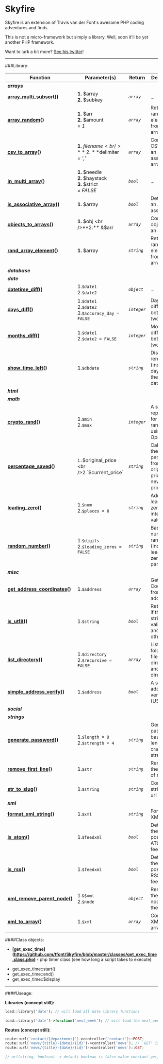 # Skyfire

Skyfire is an extension of Travis van der Font's awesome PHP coding adventures and finds.

This is not a micro-framework but simply a library. Well, soon it'll be yet another PHP framework.

Want to lurk a bit more? [See his twitter](https://twitter.com/travisfont)!

----------------------------

###Library:

| Function | Parameter(s) | Return | Description
| --- | --- | --- | ---
| ***arrays*** | | | 
| **[array_multi_subsort](https://github.com/tfont/Skyfire/blob/master/functions/arrays/array_multi_subsort.func.php)()** | **1.** $array <br />**2.** $subkey | *`array`* | ...
| **[array_random](https://github.com/tfont/Skyfire/blob/master/functions/arrays/array_random.func.php)()** | **1.** $arr <br />**2.** $amount  <br/>*= 1* | *`array`* | Returns random element(s) from an array
| **[csv_to_array](https://github.com/tfont/Skyfire/blob/master/functions/arrays/csv_to_array.func.php)()** | **1.** $filename <br />**2.**$delimiter <br>*= ','*| *`array`* | Converts a CSV file to an associated array
| **[in_multi_array](https://github.com/tfont/Skyfire/blob/master/functions/arrays/in_multi_array.func.php)()** | **1.** $needle <br />**2.** $haystack <br />**3.** $strict <br />*= FALSE* | *`bool`* | ...
| **[is_associative_array](https://github.com/tfont/Skyfire/blob/master/functions/arrays/is_associative_array.func.php)()** | **1.** $array | *`bool`*| Detects if an array is associative
| **[objects_to_arrays](https://github.com/tfont/Skyfire/blob/master/functions/arrays/objects_to_arrays.func.php)()** | **1.** $obj <br />**2.** &$arr | *`array`*| Converts objects to an array
| **[rand_array_element](https://github.com/tfont/Skyfire/blob/master/functions/arrays/rand_array_element.func.php)()** | **1.** $array | *`string`* | Returns a random element from an array
| ***database*** | | | 
| ***date*** | | | 
| **[datetime_diff](https://github.com/tfont/Skyfire/blob/master/functions/date/datetime_diff.func.php)()** | 1.`$date1` <br />2.`$date2` |  *`object`* | ...
| **[days_diff](https://github.com/tfont/Skyfire/blob/master/functions/date/days_diff.func.php)()** | 1.`$date1` <br />2.`$date2` <br />3.`$accuracy_day = FALSE` | *`integer`* | Days difference between two dates
| **[months_diff](https://github.com/tfont/Skyfire/blob/master/functions/date/months_diff.func.php)()** | 1.`$date1` <br />2.`$date2 = FALSE` | *`integer`* | Months difference between two dates
| **[show_time_left](https://github.com/tfont/Skyfire/blob/master/functions/date/show_time_left.func.php)()** | 1.`$dbdate` | *`string`* | Displays the remain time (including day) from the input date
| ***html*** | | | 
| ***math*** | | | 
| **[crypto_rand](https://github.com/tfont/Skyfire/blob/master/functions/math/crypto_rand.func.php)()** | 1.`$min` <br />2.`$max` | *`integer`* | A secure replacement for number randomizing using OpenSSL
| **[percentage_saved](https://github.com/tfont/Skyfire/blob/master/functions/math/display_percentage_saved.func.php)()** | `1.`$original_price <br />2.`$current_price` | *`string`* | Calculates the percentage from original price to a new savings price
| **[leading_zero](https://github.com/tfont/Skyfire/blob/master/functions/math/leading_zero.func.php)()** | 1.`$num` <br />2.`$places = 0` | *`string`* | Adds leading zeros to any integer value
| **[random_number](https://github.com/tfont/Skyfire/blob/master/functions/math/random_number.func.php)()** | 1.`$digits` <br />2.`$leading_zeros = FALSE` | *`string`* | Basic number randomiser (includes leading zeros parameter)
| ***misc*** | | | 
| **[get_address_coordinates](https://github.com/tfont/Skyfire/blob/master/functions/misc/get_address_coordinates.func.php)()** | 1.`$address` | *`array`* | Gets Coordinates from an address
| **[is_utf8](https://github.com/tfont/Skyfire/blob/master/functions/misc/is_utf8.func.php)()** | 1.`$string` | *`bool`* | Returns true if the input string is valid UTF-8 and false otherwise
| **[list_directory](https://github.com/tfont/Skyfire/blob/master/functions/misc/list_directory.func.php)()** | 1.`$directory` <br />2.`$recursive = FALSE` | *`array`* | List of folders and files in a directory and/or sub-directories
| **[simple_address_verify](https://github.com/tfont/Skyfire/blob/master/functions/misc/simple_address_verify.func.php)()** | 1.`$address` | *`bool`* | A simple address verification (USA only)
| ***social*** | | | 
| ***strings*** | | | 
| **[generate_password](https://github.com/tfont/Skyfire/blob/master/functions/strings/generate_password.func.php)()** | 1.`$length = 9` <br />2.`$strength = 4` | *`string`* | Generates a password based on length and crack strength
| **[remove_first_line](https://github.com/tfont/Skyfire/blob/master/functions/strings/remove_first_line.func.php)()** | 1.`$str` | *`string`* | Removes the first line of a string
| **[str_to_slug](https://github.com/tfont/Skyfire/blob/master/functions/strings/str_to_slug.func.php)()** | 1.`$string` | *`string`* | Converts a string into a url slug
| ***xml*** | | | 
| **[format_xml_string](https://github.com/tfont/Skyfire/blob/master/functions/xml/format_xml_string.func.php)()** | 1.`$xml` | *`string`* | Formats XML
| **[is_atom](https://github.com/tfont/Skyfire/blob/master/functions/xml/is_atom.func.php)()** | 1.`$feedxml` | *`bool`* | Detects if the XML is a possible ATOM XML feed.
| **[is_rss](https://github.com/tfont/Skyfire/blob/master/functions/xml/is_rss.func.php)()** | 1.`$feedxml` | *`bool`* | Detects if the XML is a possible RSS XML feed.
| **[xml_remove_parent_node](https://github.com/tfont/Skyfire/blob/master/functions/xml/xml_remove_parent_node.func.php)()** | 1.`&$xml` <br />2.`$node` | *`object`*  | Removes the parent node from the XML
| **[xml_to_array](https://github.com/tfont/Skyfire/blob/master/functions/xml/xml_to_array.func.php)()** | 1.`$xml` | *`array`*  | Converts XML to an array

####Class objects:


- **[get_exec_time] (https://github.com/tfont/Skyfire/blob/master/classes/get_exec_time.class.php) -**  php timer class (see how long a script takes to execute)

 * get_exec_time::start()
 * get_exec_time::end()
 * get_exec_time::$display
 
 
 ___________________________________________________________
 
####Useage:
 
**Libraries (concept still):**
 
```php
load::library('date'); // will load all date library functions
 
load::library('date')->function('next_week'); // will load the next_week() from date library
```


**Routes (concept still):**
```php
route::url('contact/{department}')->controller('contact')::POST;
route::url('news/{title}-{date}/{id}')->controller('news'); // 'GET' isn't required (default method)
route::url('news/{title}-{date}/{id}')->controller('news')::GET;
 
// url(string, boolean) -> default boolean is false value constant get, and post is true
```